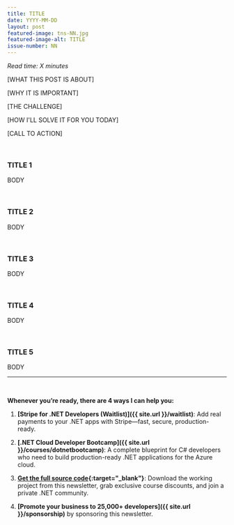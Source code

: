 ```yaml
---
title: TITLE
date: YYYY-MM-DD
layout: post
featured-image: tns-NN.jpg
featured-image-alt: TITLE
issue-number: NN
---
```


*Read time: X minutes*

[WHAT THIS POST IS ABOUT]

[WHY IT IS IMPORTANT]

[THE CHALLENGE]

[HOW I'LL SOLVE IT FOR YOU TODAY]

[CALL TO ACTION]

<br/>

### **TITLE 1**
BODY

<br/>

### **TITLE 2**
BODY

<br/>

### **TITLE 3**
BODY

<br/>

### **TITLE 4**
BODY

<br/>

### **TITLE 5**
BODY

---

<br/>

**Whenever you’re ready, there are 4 ways I can help you:**

1. **[​Stripe for .NET Developers (Waitlist)​]({{ site.url }}/waitlist)**: Add real payments to your .NET apps with Stripe—fast, secure, production-ready.

2. **[.NET Cloud Developer Bootcamp]({{ site.url }}/courses/dotnetbootcamp)**: A complete blueprint for C# developers who need to build production-ready .NET applications for the Azure cloud.

3. **​[​Get the full source code](https://www.patreon.com/juliocasal){:target="_blank"}**: Download the working project from this newsletter, grab exclusive course discounts, and join a private .NET community.

4. **[Promote your business to 25,000+ developers]({{ site.url }}/sponsorship)** by sponsoring this newsletter.